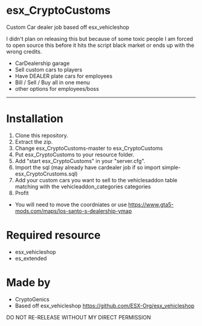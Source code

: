 # esx_CryptoCustoms
Custom Car dealer job based off esx_vehicleshop

I didn't plan on releasing this but because of some toxic people I am forced to open source this before it hits the script black market or ends up with the wrong credits.

- CarDealership garage
- Sell custom cars to players
- Have DEALER plate cars for employees
- Bill / Sell / Buy all in one menu
- other options for employees/boss
___

# Installation
1. Clone this repository.
2. Extract the zip.
3. Change esx_CryptoCustoms-master to esx_CryptoCustoms
3. Put esx_CryptoCustoms to your resource folder.
4. Add "start esx_CryptoCustoms" in your "server.cfg".
5. Import the sql (may already have cardealer job if so import simple-esx_CryptoCrustoms.sql)
6. Add your custom cars you want to sell to the vehiclesaddon table matching with the vehicleaddon_categories categories
7. Profit

- You will need to move the coordniates or use https://www.gta5-mods.com/maps/los-santo-s-dealership-ymap

# Required resource
- esx_vehicleshop
- es_extended

# Made by
- CryptoGenics
- Based off esx_vehicleshop https://github.com/ESX-Org/esx_vehicleshop

DO NOT RE-RELEASE WITHOUT MY DIRECT PERMISSION

